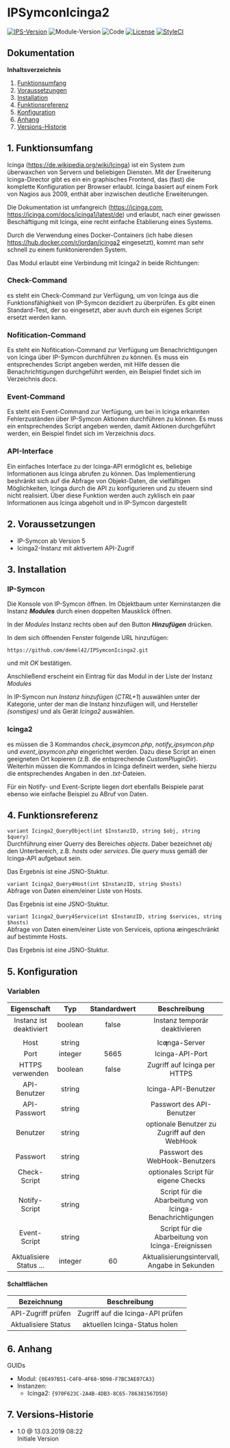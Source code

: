 # IPSymconIcinga2

[![IPS-Version](https://img.shields.io/badge/Symcon_Version-5.0+-red.svg)](https://www.symcon.de/service/dokumentation/entwicklerbereich/sdk-tools/sdk-php/)
![Module-Version](https://img.shields.io/badge/Modul_Version-1.0-blue.svg)
![Code](https://img.shields.io/badge/Code-PHP-blue.svg)
[![License](https://img.shields.io/badge/License-CC%20BY--NC--SA%204.0-green.svg)](https://creativecommons.org/licenses/by-nc-sa/4.0/)
[![StyleCI](https://github.styleci.io/repos/175371809/shield?branch=master)](https://github.styleci.io/repos/150288134)

## Dokumentation

**Inhaltsverzeichnis**

1. [Funktionsumfang](#1-funktionsumfang)
2. [Voraussetzungen](#2-voraussetzungen)
3. [Installation](#3-installation)
4. [Funktionsreferenz](#4-funktionsreferenz)
5. [Konfiguration](#5-konfiguration)
6. [Anhang](#6-anhang)
7. [Versions-Historie](#7-versions-historie)

## 1. Funktionsumfang

Icinga (https://de.wikipedia.org/wiki/Icinga) ist ein System zum überwaxchen von Servern und beliebigen Diensten. Mit der Erweiterung Icinga-Director gibt es ein ein graphisches Frontend, das (fast) die komplette Konfiguration per Browser erlaubt.
Icinga basiert auf einem Fork von Nagios aus 2009, enthät aber inzwischen deutliche Erweiterungen.

Die Dokumentation ist umfangreich (https://icinga.com, https://icinga.com/docs/icinga1/latest/de) und erlaubt, nach einer gewissen Beschäftigung mit Icinga, eine recht einfache Etablierung eines Systems.

Durch die Verwendung eines Docker-Containers (ich habe diesen https://hub.docker.com/r/jordan/icinga2 eingesetzt), kommt man sehr schnell zu einem funktonierenden System.


Das Modul erlaubt eine Verbindung mit Icinga2 in beide Richtungen:

### Check-Command
єs steht ein Check-Command zur Verfügung, um von Icinga aus die Funktionsfähighkeit von IP-Symcon dezidiert zu überprüfen.
Es gibt einen Standard-Test, der so eingesetzt, aber auvh durch ein eigenes Script ersetzt werden kann.

### Nofitication-Command
Es steht ein Nofitication-Command zur Verfügung um Benachrichtigungen von Icinga über IP-Symcon durchführen zu können.
Es muss ein entsprechendes Script angeben werden, mit Hilfe dessen die  Benachrichtigungen durchgeführt werden, ein Beispiel findet sich im Verzeichnis _docs_.

### Event-Command
Es steht ein Event-Command zur Verfügung, um bei in Icinga erkannten Fehlerzuständen über IP-Symcon Aktionen durchführen zu können.
Eѕ muss ein entsprechendes Script angeben werden, damit Aktionen durchgeführt werden, ein Beispiel findet sich im Verzeichnis _docs_.

### API-Interface
Ein einfaches Interface zu der Icinga-API ermöglicht es, beliebige Informationen aus Icinga abrufen zu können.
Das Implementierung beshränkt sich auf die Abfrage von Objekt-Daten, die vielfältigen Möglichkeiten, Icinga durch die API zu konfigurieren und zu steuern sind nicht realisiert.
Über diese Funktion werden auch zyklisch ein paar Informationen aus Icinga abgeholt und in IP-Symcon dargestellt

## 2. Voraussetzungen

 - IP-Symcon ab Version 5
 - Icinga2-Instanz mit aktivertem API-Zugrif

## 3. Installation

### IP-Symcon

Die Konsole von IP-Symcon öffnen. Im Objektbaum unter Kerninstanzen die Instanz __*Modules*__ durch einen doppelten Mausklick öffnen.

In der _Modules_ Instanz rechts oben auf den Button __*Hinzufügen*__ drücken.

In dem sich öffnenden Fenster folgende URL hinzufügen:

`https://github.com/demel42/IPSymconIcinga2.git`

und mit _OK_ bestätigen.

Anschließend erscheint ein Eintrag für das Modul in der Liste der Instanz _Modules_

In IP-Symcon nun _Instanz hinzufügen_ (_CTRL+1_) auswählen unter der Kategorie, unter der man die Instanz hinzufügen will, und Hersteller _(sonstiges)_ und als Gerät _Icinga2_ auswählen.

### Icinga2
es müssen die 3 Kommandos _check_ipsymcon.php_, _notify_ipsymcon.php_ und _event_ipsymcon.php_ eingerichtet werden. Dazu diese Script an einen geeigneten Ort kopieren (z.B. die entsprechende _CustomPluginDir_). Weiterhin müssen die Kommandos in Icinga defineirt werden, siehe hierzu die entsprechendes Angaben in den _.txt_-Dateien.

Für ein Notify- und Event-Scripte liegen dort ebenfalls Beispiele parat ebenso wie einfache Beispiel zu ABruf von Daten.

## 4. Funktionsreferenz

`variant Icinga2_QueryObject(int $InstanzID, string $obj, string $query)`<br>
Durchführung einer Querry des Bereiches _objects_.
Daber bezeichnet _obj_ den Unterbereich, z.B. _hosts_ oder _services_.
Die _query_ muss gemäß der Icinga-API aufgebaut sein.

Das Ergebnis ist eine JSNO-Stuktur.

`variant Icinga2_Query4Host(int $InstanzID, string $hosts)`<br>
Abfrage von Daten einem/einer Liste von Hosts.

Das Ergebnis ist eine JSNO-Stuktur.

`variant Icinga2_Query4Service(int $InstanzID, string $services, string $hosts)`<br>
Abfrage von Daten einem/einer Liste von Serviceis, optiona æingeschränkt auf bestimmte Hosts.

Das Ergebnis ist eine JSNO-Stuktur.

## 5. Konfiguration

### Variablen

| Eigenschaft               | Typ      | Standardwert | Beschreibung |
| :-----------------------: | :-----:  | :----------: | :-----------------------------------------: |
| Instanz ist deaktiviert   | boolean  | false        | Instanz temporär deaktivieren |
|                           |          |              | |
| Host                      | string   |              | Icƣnga-Server |
| Port                      | integer  | 5665         | Icinga-API-Port |
| HTTPS verwenden           | boolean  | false        | Zugriff auf Icinga per HTTPS |
| API-Benutzer              | string   |              | Icinga-API-Benutzer |
| API-Passwort              | string   |              | Passwort des API-Benutzer |
| Benutzer                  | string   |              | optionale Benutzer zu Zugriff auf den WebHook |
| Passwort                  | string   |              | Passwort des WebHook-Benutzers |
| Check-Script              | string   |              | optionales Script für eigene Checks |
| Notify-Script             | string   |              | Script für die Abarbeitung von Icinga-Benachrichtigungen |
| Event-Script              | string   |              | Script für die Abarbeitung von Icinga-Ereignissen |
| Aktualisiere Status ...   | integer  | 60           | Aktualisierungsintervall, Angabe in Sekunden |

#### Schaltflächen

| Bezeichnung                  | Beschreibung |
| :--------------------------: | :-------------------------------------------------------------: |
| API-Zugriff prüfen           | Zugriff auf die Icinga-API prüfen |
| Aktualisiere Status          | aktuellen Icinga-Status holen |

## 6. Anhang

GUIDs

- Modul: `{0E497B51-C4F0-4F68-9D98-F7BC3AE07CA3}`
- Instanzen:
  - Icinga2: `{970F623C-2A4B-4DB3-8C65-786381567D50}`

## 7. Versions-Historie

- 1.0 @ 13.03.2019 08:22<br>
  Initiale Version
